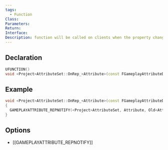 ```yaml
---
tags:
  - Function
Class: 
Parameters: 
Return: 
Interface: 
Description: function will be called on clients when the property changes on the server
---
```


## Declaration

```cpp
UFUNCTION()
void <Project>AttributeSet::OnRep_<Attribute>(const FGameplayAttributeData& Old<Attribute>) const
```

## Example

```cpp
void <Project>AttributeSet::OnRep_<Attribute>(const FGameplayAttributeData& Old<Attribute>) const
{
  GAMEPLAYATTRIBUTE_REPNOTIFY(<Project>AttributeSet, Attribute, Old<Attribute>);
}
```

## Options
- [[GAMEPLAYATTRIBUTE_REPNOTIFY]]